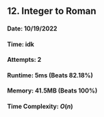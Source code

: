 ## 12. Integer to Roman

#### Date: 10/19/2022

#### Time: idk

#### Attempts: 2

#### Runtime: 5ms (Beats 82.18%)

#### Memory: 41.5MB (Beats 100%)

#### Time Complexity: $O(n)$